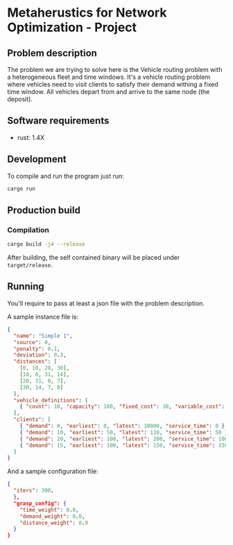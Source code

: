 # Metaherustics for Network Optimization - Project

## Problem description

The problem we are trying to solve here is the Vehicle routing problem with a heterogeneous fleet and time windows. It's a vehicle routing problem where vehicles need to visit clients to satisfy their demand withing a fixed time window. All vehicles depart from and arrive to the same node (the deposit).

## Software requirements

- rust: 1.4X

## Development

To compile and run the program just run:

```bash
cargo run
```

## Production build

### Compilation

```bash
cargo build -j4 --release
```

After building, the self contained binary will be placed under `target/release`.

## Running

You'll require to pass at least a json file with the problem description.

A sample instance file is:

```json
{
  "name": "Simple 1",
  "source": 0,
  "penalty": 0.1,
  "deviation": 0.3,
  "distances": [
    [0, 10, 20, 30],
    [10, 0, 31, 14],
    [20, 31, 0, 7],
    [30, 14, 7, 0]
  ],
  "vehicle_definitions": [
    { "count": 10, "capacity": 100, "fixed_cost": 30, "variable_cost": 1 }
  ],
  "clients": [
    { "demand": 0, "earliest": 0, "latest": 10000, "service_time": 0 },
    { "demand": 10, "earliest": 50, "latest": 110, "service_time": 50 },
    { "demand": 20, "earliest": 100, "latest": 200, "service_time": 100 },
    { "demand": 15, "earliest": 100, "latest": 150, "service_time": 330 }
  ]
}
```

And a sample configuration file:

```json
{
  "iters": 300,
  },
  "grasp_config": {
    "time_weight": 0.0,
    "demand_weight": 0.0,
    "distance_weight": 0.9
  }
}
```
